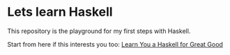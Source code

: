 # Lets learn Haskell

This repository is the playground for my first steps with Haskell.

Start from here if this interests you too: [Learn You a Haskell for Great Good](http://learnyouahaskell.com/) 
